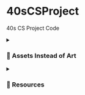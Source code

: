 # 40sCSProject
40s CS Project Code

<details>
 <summary><h3> 🪸 Assets Instead of Art</h3></summary>
  <h3> fonts and stuff </h3>
        pixel font - [https://assetstore.unity.com/packages/2d/fonts/pixel-font-tripfive-64734]
  <br > cursors - [https://assetstore.unity.com/packages/2d/gui/icons/pixel-cursors-109256]

  <h3 > audios </h3>
        8-bit music - [https://assetstore.unity.com/packages/audio/music/8bit-music-062022-225623]
 <br > 8-bit music too! [https://assetstore.unity.com/packages/audio/music/electronic/miru-far-from-home-free-8bit-inspired-music-pack-202961]
 <br > even more 8-bit music! [https://assetstore.unity.com/packages/audio/music/8bit-music-album-051321-196147]
        undertale music to download [https://archive.org/details/undertaleost_202004/Undertale+-+Lossless+Soundtrack+(toby+fox)/toby+fox+-+UNDERTALE+Soundtrack+-+18+Uwa!!+So+Holiday♫.flac]
 <br > dialogue sound effect: [https://assetstore.unity.com/packages/audio/sound-fx/dialog-text-sound-effects-222079]
 <br > rpg sound effects (boops) [https://assetstore.unity.com/packages/audio/sound-fx/rpg-essentials-sound-effects-free-227708]
 <br > [https://assetstore.unity.com/packages/audio/sound-fx/free-casual-soundfx-pack-164843]
 <br > cat footsteps [https://freesound.org/people/IENBA/sounds/658429/]
 <br > cat meows [https://freesound.org/people/Kim_Kimovna/sounds/563746/]
 <br > cat purrs [https://freesound.org/people/Abolla/sounds/322012/]
 <br > goats [https://freesound.org/people/shadeslayer99/sounds/161194/]
        
  <h3 > scenes </h3>
  <br > [https://assetstore.unity.com/packages/2d/characters/retro-act-rpg-sprite-pack-01-71965]
  <br > goth castle - [https://assetstore.unity.com/packages/2d/characters/medieval-king-pack-2-174863]
  <br > goth town - [https://assetstore.unity.com/packages/2d/characters/gothicvania-town-101407]
  <br > castle - [https://assetstore.unity.com/packages/2d/environments/rogue-fantasy-castle-164725]
  <br > [https://assetstore.unity.com/packages/2d/characters/warped-caves-103250]
  <br > [https://assetstore.unity.com/packages/2d/characters/sunny-land-forest-108124]
  <br > [https://assetstore.unity.com/packages/2d/characters/sunny-land-forest-108124]
  <br > [https://assetstore.unity.com/packages/audio/sound-fx/true-8-bit-sound-effect-collection-lite-version-264063]

  <h3 > players </h3>
        [https://assetstore.unity.com/packages/2d/characters/warrior-free-asset-195707]
  <br >  [https://assetstore.unity.com/packages/2d/gui/icons/2d-amulets-kit-196010]

 <h3> animals etc </h3>
        
  <br > CATS!!!!!!!!!! [https://assetstore.unity.com/packages/2d/characters/pet-cats-pixel-art-pack-248340]
  <br > [https://assetstore.unity.com/packages/2d/characters/pixel-flamer-x-130001]
  <br > pigs for jane [https://assetstore.unity.com/packages/2d/characters/basic-pixel-farm-asset-pack-64192]

  <h3> potions and objects </h3>
        [https://assetstore.unity.com/packages/2d/gui/icons/2d-potions-pixel-art-196023]
  <br > https://assetstore.unity.com/packages/2d/gui/icons/2d-amulets-kit-196010

  <h3> plans for upcoming weeks </h3>

       - writing questions 
       - diagram of each step of the game 
       - break up into coding background, players and effects 
       - learn version control stuff
  
</details>

<details>
 <summary><h3> 🌸 Resources</h3></summary>
   [https://gamedevbeginner.com/how-to-play-audio-in-unity-with-examples/]
 <br > [https://www.youtube.com/watch?v=PAA_lCutsfE]
</details>

